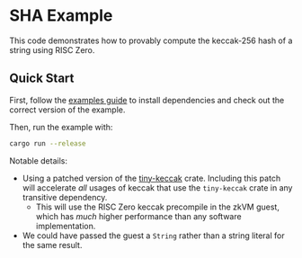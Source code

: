 # SHA Example

This code demonstrates how to provably compute the keccak-256 hash of a string using RISC Zero.

## Quick Start

First, follow the [examples guide] to install dependencies and check out the correct version of the example.

Then, run the example with:

```bash
cargo run --release
```

Notable details:

- Using a patched version of the [tiny-keccak] crate. Including this patch will accelerate _all_ usages of keccak that use the `tiny-keccak` crate in any transitive dependency.
  - This will use the RISC Zero keccak precompile in the zkVM guest, which has _much_ higher performance than any software implementation.
- We could have passed the guest a `String` rather than a string literal for the same result.

[examples guide]: https://dev.risczero.com/api/zkvm/examples/#running-the-examples
[tiny-keccak]: https://docs.rs/crate/tiny-keccak/latest
